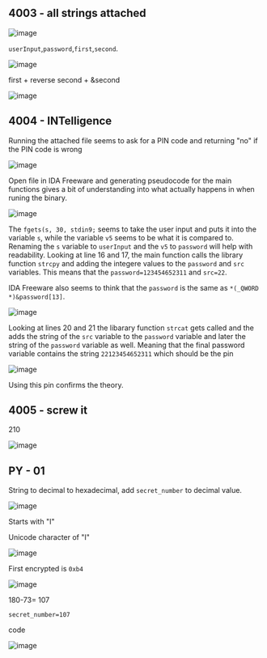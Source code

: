 ## 4003 - all strings attached

![image](https://user-images.githubusercontent.com/59768512/158986258-1995798f-095e-423f-a5c5-549c66ef5105.png)


`userInput`,`password`,`first`,`second`.

![image](https://user-images.githubusercontent.com/59768512/158986037-cd3533e6-8681-4164-a385-2e727ce7423a.png)

first + reverse second + &second

![image](https://user-images.githubusercontent.com/59768512/158986543-d830b1b6-8799-40a4-baa5-5ce90c1846bb.png)



## 4004 - INTelligence


Running the attached file seems to ask for a PIN code and returning "no" if the PIN code is wrong

![image](https://user-images.githubusercontent.com/59768512/158981968-c814230a-f6c9-4b50-b2a9-14f72a1b6ee6.png)


Open file in IDA Freeware and generating pseudocode for the main functions gives a bit of understanding into what actually happens in when runing the binary.

![image](https://user-images.githubusercontent.com/59768512/158981863-611d4047-8441-4754-8e95-3e1637705216.png)

The `fgets(s, 30, stdin9;` seems to take the user input and puts it into the variable `s`, while the variable `v5` seems to be what it is compared to. Renaming the `s` variable to `userInput`  and the `v5` to `password` will help with readability. Looking at line 16 and 17, the main function calls the library function `strcpy` and adding the integere values to the `password` and `src` variables. This means that the `password=123454652311` and `src=22`. 

IDA Freeware also seems to think that the `password` is the same as `*(_QWORD *)&password[13]`.

![image](https://user-images.githubusercontent.com/59768512/158984054-94d38097-f91a-4ddf-8e00-e37ae5ebd863.png)

Looking at lines 20 and 21 the libarary function `strcat` gets called and the adds the string of the `src` variable to the `password` variable and later the string of the `password` variable as well. Meaning that the final password variable contains the string `22123454652311` which should be the pin


![image](https://user-images.githubusercontent.com/59768512/158984306-202f5e3a-22e2-4a8c-be52-188914d4742a.png)

Using this pin confirms the theory. 

## 4005 - screw it

210

![image](https://user-images.githubusercontent.com/59768512/159141285-91a3e03a-2321-4c94-92b1-1dd764d771ea.png)

## PY - 01

String to decimal to hexadecimal, add `secret_number` to decimal value.

![image](https://user-images.githubusercontent.com/59768512/159143200-5955d8aa-e21c-42d6-810d-35c8518c852f.png)


Starts with "I"

Unicode character of "I"

![image](https://user-images.githubusercontent.com/59768512/159143136-40e81d0f-f3c7-4d1a-9199-36cf3dffcb28.png)

First encrypted is `0xb4`

![image](https://user-images.githubusercontent.com/59768512/159143239-1d9948de-fbcd-4bfe-aa71-c9e252878720.png)

180-73= 107

`secret_number=107`

code 

![image](https://user-images.githubusercontent.com/59768512/159143186-f7f26125-4620-4193-9d12-1c1558f269b8.png)


